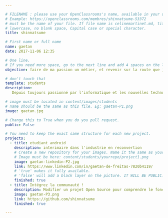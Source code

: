 ```yaml
---

# FILENAME : please use your OpenClassrooms's name, available in your url.
# Example: https://openclassrooms.com/membres/shinnatsume-53372
# must be the name of your file. If file name is celinemartinet.md, title is celinemartinet.
# lowercase, no blank space, Capital case or special character.
title: shinnatsume

# First name or full name
name: gaetan
date: 2017-11-06 12:35

# One line.
# If you need more space, go to the next line and add 4 spaces on the left, as in 'description'.
objective: faire de ma passion un métier, et revenir sur la route que je voulais emprunter pendant ma scolarité (ce qui m'a été refusé à l'époque)

# don't touch that
template: students
description:
   Depuis toujours passionné par l'informatique et les nouvelles technologies, je fais cette formation car pour moi les smartphones sont l'avenir d'internet(et pas que pour moi vue que plein d'études montre que l'on consulte le net plus avec son tel que sur son pc). Je reste aussi un gamer fan de manga/marvel/dc comics.

# image must be located in content/images/students
# name should be the same as this file. Eg: gaetan-P1.png
image: gaetan.jpg

# Change this to True when you do you pull request.
public: False

# You need to keep the exact same structure for each new project.
projects:
  - title: etudiant android 
    description: interimaire dans l'industrie en reconvertion
    # Create a new repository for your images. Name it the same as your nickname and profile picture.
    # Image must be here: content/students/yourrepo/project1.png
    image: gaetan-linkedin-P2.jpg
    link: https://www.linkedin.com/in/gaetan-de-freitas-7820b4119/
    # 'true' makes it fully available.
    # 'false' will add a black layer on the picture. IT WILL BE PUBLIC!
    finished: true
  - title: Intégrez la communauté !
    description: Modifier un projet Open Source pour comprendre le fonctionnement de Git, de Github et des pull requests. 
    image: gaetan-P3.png
    link: https://github.com/shinnatsume
    finished: true

---
```


